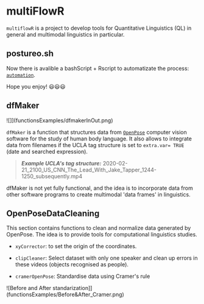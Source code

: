 # multiFlowR

`multiflowR` is a project to develop tools for Quantitative Linguistics (QL) in general and multimodal linguistics in particular.

## postureo.sh

Now there is avalible a bashScript + Rscript to automatizate the process:  [`automation`](https://github.com/daedalusLAB/multiFlowR/tree/main/automation). 

Hope you enjoy! :smiley::smiley::smiley: 


## dfMaker



 ![]](functionsExamples/dfmakerInOut.png)



`dfMaker` is a function that structures data from [`OpenPose`](https://github.com/CMU-Perceptual-Computing-Lab/openpose) computer vision software for the study of human body language. It also allows to integrate data from filenames if the UCLA tag structure is set to `extra.var= TRUE` (date and searched expression).

> ***Example UCLA's tag structure:*** 2020-02-21_2100_US_CNN_The_Lead_With_Jake_Tapper_1244-1250_subsequently.mp4

dfMaker is not yet fully functional, and the idea is to incorporate data from other software programs to create multimodal 'data frames' in linguistics.

## OpenPoseDataCleaning

This section contains functions to clean and normalize data generated by OpenPose. The idea is to provide tools for computational linguistics studies.

* `xyCorrector`: to set the origin of the coordinates.

* `clipCleaner`: Select dataset with only one speaker and clean up errors in these videos (objects recognised as people).

* `cramerOpenPose`: Standardise data using Cramer's rule 


 ![Before and After standarization]](functionsExamples/Before&After_Cramer.png)

